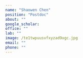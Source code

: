 ```yaml
---
name: "Shaowen Chen"
position: "Postdoc"
about: ""
google_scholar: 
office: ""
lab: ""
image: /te1twpuusvfxyzad9xgc.jpg
email: ""
phone: ""
---
```

